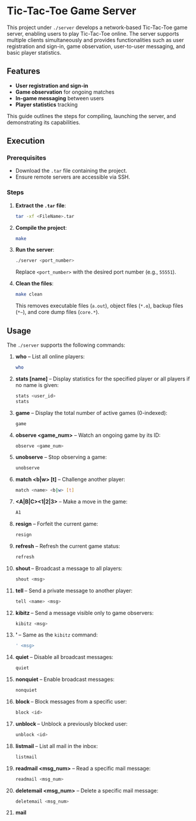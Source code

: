 # Tic-Tac-Toe Game Server

This project under `./server` develops a network-based Tic-Tac-Toe game server, enabling users to play Tic-Tac-Toe online. The server supports multiple clients simultaneously and provides functionalities such as user registration and sign-in, game observation, user-to-user messaging, and basic player statistics.

## Features

- **User registration and sign-in**
- **Game observation** for ongoing matches
- **In-game messaging** between users
- **Player statistics** tracking

This guide outlines the steps for compiling, launching the server, and demonstrating its capabilities.

## Execution

### Prerequisites

- Download the `.tar` file containing the project.
- Ensure remote servers are accessible via SSH.

### Steps

1. **Extract the `.tar` file**:
   ```bash
   tar -xf <FileName>.tar
   ```

2. **Compile the project**:
   ```bash
   make
   ```

3. **Run the server**:
   ```bash
   ./server <port_number>
   ```
   Replace `<port_number>` with the desired port number (e.g., `55551`).

4. **Clean the files**:
   ```bash
   make clean
   ```
   This removes executable files (`a.out`), object files (`*.o`), backup files (`*~`), and core dump files (`core.*`).

## Usage

The `./server` supports the following commands:

1. **who** – List all online players:
   ```bash
   who
   ```

2. **stats [name]** – Display statistics for the specified player or all players if no name is given:
   ```bash
   stats <user_id>
   stats
   ```

3. **game** – Display the total number of active games (0-indexed):
   ```bash
   game
   ```

4. **observe <game_num>** – Watch an ongoing game by its ID:
   ```bash
   observe <game_num>
   ```

5. **unobserve** – Stop observing a game:
   ```bash
   unobserve
   ```

6. **match <name> <b|w> [t]** – Challenge another player:
   ```bash
   match <name> <b|w> [t]
   ```

7. **<A|B|C><1|2|3>** – Make a move in the game:
   ```bash
   A1
   ```

8. **resign** – Forfeit the current game:
   ```bash
   resign
   ```

9. **refresh** – Refresh the current game status:
   ```bash
   refresh
   ```

10. **shout <msg>** – Broadcast a message to all players:
    ```bash
    shout <msg>
    ```

11. **tell <name> <msg>** – Send a private message to another player:
    ```bash
    tell <name> <msg>
    ```

12. **kibitz <msg>** – Send a message visible only to game observers:
    ```bash
    kibitz <msg>
    ```

13. **' <msg>** – Same as the `kibitz` command:
    ```bash
    ' <msg>
    ```

14. **quiet** – Disable all broadcast messages:
    ```bash
    quiet
    ```

15. **nonquiet** – Enable broadcast messages:
    ```bash
    nonquiet
    ```

16. **block <id>** – Block messages from a specific user:
    ```bash
    block <id>
    ```

17. **unblock <id>** – Unblock a previously blocked user:
    ```bash
    unblock <id>
    ```

18. **listmail** – List all mail in the inbox:
    ```bash
    listmail
    ```

19. **readmail <msg_num>** – Read a specific mail message:
    ```bash
    readmail <msg_num>
    ```

20. **deletemail <msg_num>** – Delete a specific mail message:
    ```bash
    deletemail <msg_num>
    ```

21. **mail <id> <title>** – Send a mail message to another user:
    ```bash
    mail <id> <title>
    ```

22. **info <msg>** – Update user information:
    ```bash
    info <msg>
    ```

23. **passwd <new>** – Change your password:
    ```bash
    passwd <new>
    ```

24. **exit** – Exit the server:
    ```bash
    exit
    ```

25. **quit** – Exit the server:
    ```bash
    quit
    ```

26. **help** – Display available commands:
    ```bash
    help
    ```

27. **?** – Display available commands (same as `help`):
    ```bash
    ?
    ```

## Additional Features

- **Blocking**: If a user blocks another, the blocked user cannot send messages to the blocker, but the blocker can still send messages to the blocked user.
- **Mail Composition**: Use `.` on a new line to end a mail message body.
- **Unread Mail Notification**: Users are notified of unread mail upon login.
- **Default Game Parameters**: If a match is initiated without all parameters, the default settings are `'w'` for color and `600` seconds for game time.
- **Time Limit**: If a player exceeds the game time, they automatically lose the match.
- **Guest Registration**: Successful guest registrations automatically log the user into the server.

## Notes

- Extra or unexpected options/arguments will result in an invalid option error.
- If the chosen port does not work, try using a different port number during execution:
   ```bash
   ./server <another_port_number>
   ```
